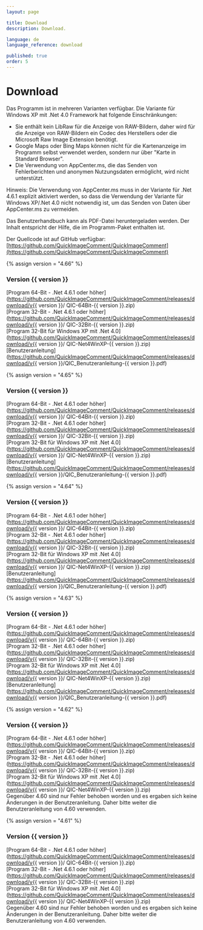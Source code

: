 ```yaml
---
layout: page

title: Download
description: Download.

language: de
language_reference: download

published: true
order: 5
---
```


# Download

Das Programm ist in mehreren Varianten verfügbar. Die Variante für Windows XP mit .Net 4.0 Framework hat folgende Einschränkungen:

* Sie enthält kein LibRaw für die Anzeige von RAW-Bildern, daher wird für die Anzeige von RAW-Bildern ein Codec des Herstellers oder die Microsoft Raw Image Extension benötigt.
* Google Maps oder Bing Maps können nicht für die Kartenanzeige im Programm selbst verwendet werden, sondern nur über "Karte in Standard Browser".
* Die Verwendung von AppCenter.ms, die das Senden von Fehlerberichten und anonymen Nutzungsdaten ermöglicht, wird nicht unterstützt.

Hinweis: Die Verwendung von AppCenter.ms muss in der Variante für .Net 4.6.1 explizit aktiviert werden, so dass die Verwendung der Variante für Windows XP/.Net 4.0 nicht notwendig ist, um das Senden von Daten über AppCenter.ms zu vermeiden.

Das Benutzerhandbuch kann als PDF-Datei heruntergeladen werden. Der Inhalt entspricht der Hilfe, die im Programm-Paket enthalten ist.

Der Quellcode ist auf GitHub verfügbar:
[https://github.com/QuickImageComment/QuickImageComment](https://github.com/QuickImageComment/QuickImageComment)

{% assign version = "4.66" %}
### Version {{ version }}
[Program 64-Bit - .Net 4.6.1 oder höher](https://github.com/QuickImageComment/QuickImageComment/releases/download/v{{ version }}/
QIC-64Bit-{{ version }}.zip)<br>
[Program 32-Bit - .Net 4.6.1 oder höher](https://github.com/QuickImageComment/QuickImageComment/releases/download/v{{ version }}/
QIC-32Bit-{{ version }}.zip)<br>
[Program 32-Bit für Windows XP mit .Net 4.0](https://github.com/QuickImageComment/QuickImageComment/releases/download/v{{ version }}/
QIC-Net4WinXP-{{ version }}.zip)<br>
[Benutzeranleitung](https://github.com/QuickImageComment/QuickImageComment/releases/download/v{{ version }}/QIC_Benutzeranleitung-{{ version }}.pdf)

{% assign version = "4.65" %}
### Version {{ version }}
[Program 64-Bit - .Net 4.6.1 oder höher](https://github.com/QuickImageComment/QuickImageComment/releases/download/v{{ version }}/
QIC-64Bit-{{ version }}.zip)<br>
[Program 32-Bit - .Net 4.6.1 oder höher](https://github.com/QuickImageComment/QuickImageComment/releases/download/v{{ version }}/
QIC-32Bit-{{ version }}.zip)<br>
[Program 32-Bit für Windows XP mit .Net 4.0](https://github.com/QuickImageComment/QuickImageComment/releases/download/v{{ version }}/
QIC-Net4WinXP-{{ version }}.zip)<br>
[Benutzeranleitung](https://github.com/QuickImageComment/QuickImageComment/releases/download/v{{ version }}/QIC_Benutzeranleitung-{{ version }}.pdf)

{% assign version = "4.64" %}
### Version {{ version }}
[Program 64-Bit - .Net 4.6.1 oder höher](https://github.com/QuickImageComment/QuickImageComment/releases/download/v{{ version }}/
QIC-64Bit-{{ version }}.zip)<br>
[Program 32-Bit - .Net 4.6.1 oder höher](https://github.com/QuickImageComment/QuickImageComment/releases/download/v{{ version }}/
QIC-32Bit-{{ version }}.zip)<br>
[Program 32-Bit für Windows XP mit .Net 4.0](https://github.com/QuickImageComment/QuickImageComment/releases/download/v{{ version }}/
QIC-Net4WinXP-{{ version }}.zip)<br>
[Benutzeranleitung](https://github.com/QuickImageComment/QuickImageComment/releases/download/v{{ version }}/QIC_Benutzeranleitung-{{ version }}.pdf)

{% assign version = "4.63" %}
### Version {{ version }}
[Program 64-Bit - .Net 4.6.1 oder höher](https://github.com/QuickImageComment/QuickImageComment/releases/download/v{{ version }}/
QIC-64Bit-{{ version }}.zip)<br>
[Program 32-Bit - .Net 4.6.1 oder höher](https://github.com/QuickImageComment/QuickImageComment/releases/download/v{{ version }}/
QIC-32Bit-{{ version }}.zip)<br>
[Program 32-Bit für Windows XP mit .Net 4.0](https://github.com/QuickImageComment/QuickImageComment/releases/download/v{{ version }}/
QIC-Net4WinXP-{{ version }}.zip)<br>
[Benutzeranleitung](https://github.com/QuickImageComment/QuickImageComment/releases/download/v{{ version }}/QIC_Benutzeranleitung-{{ version }}.pdf)

{% assign version = "4.62" %}
### Version {{ version }}
[Program 64-Bit - .Net 4.6.1 oder höher](https://github.com/QuickImageComment/QuickImageComment/releases/download/v{{ version }}/
QIC-64Bit-{{ version }}.zip)<br>
[Program 32-Bit - .Net 4.6.1 oder höher](https://github.com/QuickImageComment/QuickImageComment/releases/download/v{{ version }}/
QIC-32Bit-{{ version }}.zip)<br>
[Program 32-Bit für Windows XP mit .Net 4.0](https://github.com/QuickImageComment/QuickImageComment/releases/download/v{{ version }}/
QIC-Net4WinXP-{{ version }}.zip)<br>
Gegenüber 4.60 sind nur Fehler behoben worden und es ergaben sich keine Änderungen in der Benutzeranleitung. Daher bitte weiter die Benutzeranleitung von 4.60 verwenden.

{% assign version = "4.61" %}
### Version {{ version }}
[Program 64-Bit - .Net 4.6.1 oder höher](https://github.com/QuickImageComment/QuickImageComment/releases/download/v{{ version }}/
QIC-64Bit-{{ version }}.zip)<br>
[Program 32-Bit - .Net 4.6.1 oder höher](https://github.com/QuickImageComment/QuickImageComment/releases/download/v{{ version }}/
QIC-32Bit-{{ version }}.zip)<br>
[Program 32-Bit für Windows XP mit .Net 4.0](https://github.com/QuickImageComment/QuickImageComment/releases/download/v{{ version }}/
QIC-Net4WinXP-{{ version }}.zip)<br>
Gegenüber 4.60 sind nur Fehler behoben worden und es ergaben sich keine Änderungen in der Benutzeranleitung. Daher bitte weiter die Benutzeranleitung von 4.60 verwenden.

